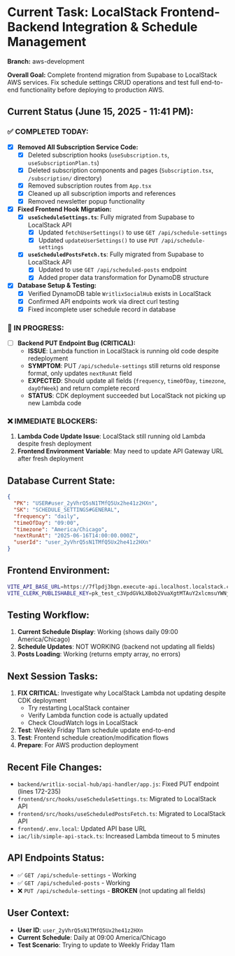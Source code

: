 # Current Task: LocalStack Frontend-Backend Integration & Schedule Management

**Branch:** aws-development

**Overall Goal:** Complete frontend migration from Supabase to LocalStack AWS services. Fix schedule settings CRUD operations and test full end-to-end functionality before deploying to production AWS.

## Current Status (June 15, 2025 - 11:41 PM):

### ✅ COMPLETED TODAY:
- [x] **Removed All Subscription Service Code:**
  - [x] Deleted subscription hooks (`useSubscription.ts`, `useSubscriptionPlan.ts`)
  - [x] Deleted subscription components and pages (`Subscription.tsx`, `/subscription/` directory)
  - [x] Removed subscription routes from `App.tsx`
  - [x] Cleaned up all subscription imports and references
  - [x] Removed newsletter popup functionality

- [x] **Fixed Frontend Hook Migration:**
  - [x] **`useScheduleSettings.ts`**: Fully migrated from Supabase to LocalStack API
    - [x] Updated `fetchUserSettings()` to use `GET /api/schedule-settings`
    - [x] Updated `updateUserSettings()` to use `PUT /api/schedule-settings`
  - [x] **`useScheduledPostsFetch.ts`**: Fully migrated from Supabase to LocalStack API
    - [x] Updated to use `GET /api/scheduled-posts` endpoint
    - [x] Added proper data transformation for DynamoDB structure

- [x] **Database Setup & Testing:**
  - [x] Verified DynamoDB table `WritlixSocialHub` exists in LocalStack
  - [x] Confirmed API endpoints work via direct curl testing
  - [x] Fixed incomplete user schedule record in database

### 🔄 IN PROGRESS:
- [ ] **Backend PUT Endpoint Bug (CRITICAL):**
  - **ISSUE**: Lambda function in LocalStack is running old code despite redeployment
  - **SYMPTOM**: PUT `/api/schedule-settings` still returns old response format, only updates `nextRunAt` field
  - **EXPECTED**: Should update all fields (`frequency`, `timeOfDay`, `timezone`, `dayOfWeek`) and return complete record
  - **STATUS**: CDK deployment succeeded but LocalStack not picking up new Lambda code

### ❌ IMMEDIATE BLOCKERS:
1. **Lambda Code Update Issue**: LocalStack still running old Lambda despite fresh deployment
2. **Frontend Environment Variable**: May need to update API Gateway URL after fresh deployment

## Database Current State:
```json
{
  "PK": "USER#user_2yVhrQ5sN1TMfQ5Ux2he41z2HXn",
  "SK": "SCHEDULE_SETTINGS#GENERAL", 
  "frequency": "daily",
  "timeOfDay": "09:00",
  "timezone": "America/Chicago",
  "nextRunAt": "2025-06-16T14:00:00.000Z",
  "userId": "user_2yVhrQ5sN1TMfQ5Ux2he41z2HXn"
}
```

## Frontend Environment:
```bash
VITE_API_BASE_URL=https://7flpdj3bgn.execute-api.localhost.localstack.cloud:4566/prod
VITE_CLERK_PUBLISHABLE_KEY=pk_test_c3VpdGVkLXBob2VuaXgtMTAuY2xlcmsuYWNjb3VudHMuZGV2JA
```

## Testing Workflow:
1. **Current Schedule Display**: Working (shows daily 09:00 America/Chicago)
2. **Schedule Updates**: NOT WORKING (backend not updating all fields)
3. **Posts Loading**: Working (returns empty array, no errors)

## Next Session Tasks:
1. **FIX CRITICAL**: Investigate why LocalStack Lambda not updating despite CDK deployment
   - Try restarting LocalStack container
   - Verify Lambda function code is actually updated
   - Check CloudWatch logs in LocalStack
2. **Test**: Weekly Friday 11am schedule update end-to-end
3. **Test**: Frontend schedule creation/modification flows
4. **Prepare**: For AWS production deployment

## Recent File Changes:
- `backend/writlix-social-hub/api-handler/app.js`: Fixed PUT endpoint (lines 172-235)
- `frontend/src/hooks/useScheduleSettings.ts`: Migrated to LocalStack API
- `frontend/src/hooks/useScheduledPostsFetch.ts`: Migrated to LocalStack API
- `frontend/.env.local`: Updated API base URL
- `iac/lib/simple-api-stack.ts`: Increased Lambda timeout to 5 minutes

## API Endpoints Status:
- ✅ `GET /api/schedule-settings` - Working
- ✅ `GET /api/scheduled-posts` - Working  
- ❌ `PUT /api/schedule-settings` - **BROKEN** (not updating all fields)

## User Context:
- **User ID**: `user_2yVhrQ5sN1TMfQ5Ux2he41z2HXn`
- **Current Schedule**: Daily at 09:00 America/Chicago
- **Test Scenario**: Trying to update to Weekly Friday 11am